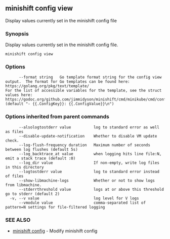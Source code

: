 ## minishift config view

Display values currently set in the minishift config file

### Synopsis


Display values currently set in the minishift  config file.

```
minishift config view
```

### Options

```
      --format string   Go template format string for the config view output.  The format for Go templates can be found here: https://golang.org/pkg/text/template/
For the list of accessible variables for the template, see the struct values here: https://godoc.org/github.com/jimmidyson/minishift/cmd/minikube/cmd/config#ConfigViewTemplate (default "- {{.ConfigKey}}: {{.ConfigValue}}\n")
```

### Options inherited from parent commands

```
      --alsologtostderr value          log to standard error as well as files
      --disable-update-notification    Whether to disable VM update check.
      --log-flush-frequency duration   Maximum number of seconds between log flushes (default 5s)
      --log_backtrace_at value         when logging hits line file:N, emit a stack trace (default :0)
      --log_dir value                  If non-empty, write log files in this directory
      --logtostderr value              log to standard error instead of files
      --show-libmachine-logs           Whether or not to show logs from libmachine.
      --stderrthreshold value          logs at or above this threshold go to stderr (default 2)
  -v, --v value                        log level for V logs
      --vmodule value                  comma-separated list of pattern=N settings for file-filtered logging
```

### SEE ALSO
* [minishift config](minishift_config.md)	 - Modify minishift config

